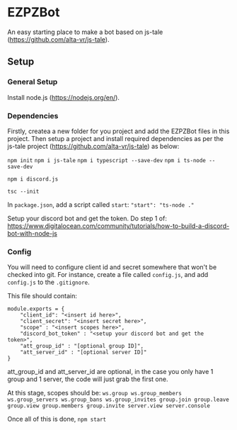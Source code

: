 # EZPZBot
An easy starting place to make a bot based on js-tale (https://github.com/alta-vr/js-tale).

## Setup

### General Setup

Install node.js (https://nodejs.org/en/).

### Dependencies
Firstly, createa a new folder for you project and add the EZPZBot files in this project. Then setup a project and install required dependencies as per the js-tale project (https://github.com/alta-vr/js-tale) as below:

`npm init`
`npm i js-tale`
`npm i typescript --save-dev`
`npm i ts-node --save-dev`

`npm i discord.js`

`tsc --init`

In `package.json`, add a script called `start`:
`"start": "ts-node ."`

Setup your discord bot and get the token. Do step 1 of: https://www.digitalocean.com/community/tutorials/how-to-build-a-discord-bot-with-node-js

### Config
You will need to configure client id and secret somewhere that won't be checked into git.
For instance, create a file called `config.js`, and add `config.js` to the `.gitignore`.

This file should contain:
```
module.exports = {
    "client_id": "<insert id here>",
    "client_secret": "<insert secret here>",
    "scope" : "<insert scopes here>",
    "discord_bot_token" : "<setup your discord bot and get the token>",
    "att_group_id" : "[optional group ID]",
    "att_server_id" : "[optional server ID]"
}
```
att_group_id and att_server_id are optional, in the case you only have 1 group and 1 server, the code will just grab the first one.

At this stage, scopes should be:
`ws.group ws.group_members ws.group_servers ws.group_bans ws.group_invites group.join group.leave group.view group.members group.invite server.view server.console`

Once all of this is done, `npm start`
